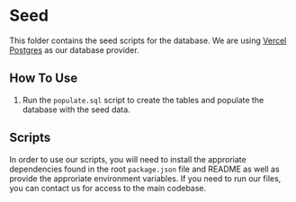 # Seed

This folder contains the seed scripts for the database. We are using [Vercel Postgres](https://vercel.com/docs/storage/vercel-postgres) as our database provider. 

## How To Use

1. Run the `populate.sql` script to create the tables and populate the database with the seed data.

## Scripts

In order to use our scripts, you will need to install the approriate dependencies found in the root `package.json` file and README as well as provide the approriate environment variables. If you need to run our files, you can contact us for access to the main codebase.


